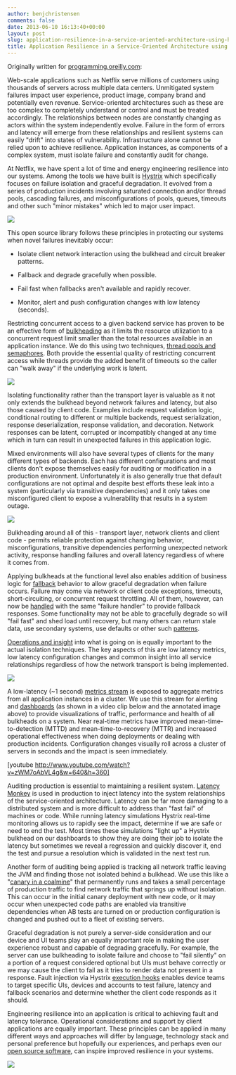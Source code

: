 ```yaml
---
author: benjchristensen
comments: false
date: 2013-06-10 16:13:40+00:00
layout: post
slug: application-resilience-in-a-service-oriented-architecture-using-hystrix
title: Application Resilience in a Service-Oriented Architecture using Hystrix
---
```


Originally written for [programming.oreilly.com](http://programming.oreilly.com/2013/06/application-resilience-in-a-service-oriented-architecture.html):







Web-scale applications such as Netflix serve millions of customers using thousands of servers across multiple data centers. Unmitigated system failures impact user experience, product image, company brand and potentially even revenue. Service-oriented architectures such as these are too complex to completely understand or control and must be treated accordingly. The relationships between nodes are constantly changing as actors within the system independently evolve. Failure in the form of errors and latency will emerge from these relationships and resilient systems can easily "drift" into states of vulnerability. Infrastructure alone cannot be relied upon to achieve resilience. Application instances, as components of a complex system, must isolate failure and constantly audit for change.







At Netflix, we have spent a lot of time and energy engineering resilience into our systems. Among the tools we have built is [Hystrix](https://github.com/Netflix/Hystrix/wiki) which specifically focuses on failure isolation and graceful degradation. It evolved from a series of production incidents involving saturated connection and/or thread pools, cascading failures, and misconfigurations of pools, queues, timeouts and other such "minor mistakes" which led to major user impact.




![](/images/blocked-requests-640.png)




This open source library follows these principles in protecting our systems when novel failures inevitably occur:








  * Isolate client network interaction using the bulkhead and circuit breaker patterns.


  * Fallback and degrade gracefully when possible.


  * Fail fast when fallbacks aren't available and rapidly recover.


  * Monitor, alert and push configuration changes with low latency (seconds).






Restricting concurrent access to a given backend service has proven to be an effective form of [bulkheading](http://www.infoq.com/interviews/Building-Resilient-Systems-Michael-Nygard) as it limits the resource utilization to a concurrent request limit smaller than the total resources available in an application instance. We do this using two techniques, [thread pools and semaphores](https://github.com/Netflix/Hystrix/wiki/How-it-Works#wiki-Isolation). Both provide the essential quality of restricting concurrent access while threads provide the added benefit of timeouts so the caller can "walk away" if the underlying work is latent.





![](/images/failing-dependency-640.png)




Isolating functionality rather than the transport layer is valuable as it not only extends the bulkhead beyond network failures and latency, but also those caused by client code. Examples include request validation logic, conditional routing to different or multiple backends, request serialization, response deserialization, response validation, and decoration. Network responses can be latent, corrupted or incompatibly changed at any time which in turn can result in unexpected failures in this application logic.







Mixed environments will also have several types of clients for the many different types of backends. Each has different configurations and most clients don't expose themselves easily for auditing or modification in a production environment. Unfortunately it is also generally true that default configurations are not optimal and despite best efforts these leak into a system (particularly via transitive dependencies) and it only takes one misconfigured client to expose a vulnerability that results in a system outage.




![](/images/failing-dependency-box-640.png)




Bulkheading around all of this - transport layer, network clients and client code - permits reliable protection against changing behavior, misconfigurations, transitive dependencies performing unexpected network activity, response handling failures and overall latency regardless of where it comes from.







Applying bulkheads at the functional level also enables addition of business logic for [fallback](https://github.com/Netflix/Hystrix/wiki/How-To-Use#wiki-Fallback) behavior to allow graceful degradation when failure occurs. Failure may come via network or client code exceptions, timeouts, short-circuiting, or concurrent request throttling.  All of them, however, can now be [handled](https://github.com/Netflix/Hystrix/wiki/How-it-Works#wiki-Flow) with the same "failure handler" to provide fallback responses. Some functionality may not be able to gracefully degrade so will "fail fast" and shed load until recovery, but many others can return stale data, use secondary systems, use defaults or other such [patterns](https://github.com/Netflix/Hystrix/wiki/How-To-Use#wiki-Common-Patterns).







[Operations and insight](https://github.com/Netflix/Hystrix/wiki/Operations) into what is going on is equally important to the actual isolation techniques. The key aspects of this are low latency metrics, low latency configuration changes and common insight into all service relationships regardless of how the network transport is being implemented.




![](/images/dashboard-annoted-circuit-640.png)




A low-latency (~1 second) [metrics stream](https://github.com/Netflix/Turbine) is exposed to aggregate metrics from all application instances in a cluster. We use this stream for alerting and [dashboards](https://github.com/Netflix/Hystrix/wiki/Dashboard) (as shown in a video clip below and the annotated image above) to provide visualizations of traffic, performance and health of all bulkheads on a system. Near real-time metrics have improved mean-time-to-detection (MTTD) and mean-time-to-recovery (MTTR) and increased operational effectiveness when doing deployments or dealing with production incidents. Configuration changes visually roll across a cluster of servers in seconds and the impact is seen immediately.




[youtube http://www.youtube.com/watch?v=zWM7oAbVL4g&w=640&h=360]




Auditing production is essential to maintaining a resilient system. [Latency Monkey](http://techblog.netflix.com/2011/07/netflix-simian-army.html) is used in production to inject latency into the system relationships of the service-oriented architecture. Latency can be far more damaging to a distributed system and is more difficult to address than "fast fail" of machines or code. While running latency simulations Hystrix real-time monitoring allows us to rapidly see the impact, determine if we are safe or need to end the test. Most times these simulations "light up" a Hystrix bulkhead on our dashboards to show they are doing their job to isolate the latency but sometimes we reveal a regression and quickly discover it, end the test and pursue a resolution which is validated in the next test run.







Another form of auditing being applied is tracking all network traffic leaving the JVM and finding those not isolated behind a bulkhead. We use this like a "[canary in a coalmine](https://github.com/Netflix/Hystrix/tree/master/hystrix-contrib/hystrix-network-auditor-agent)" that permanently runs and takes a small percentage of production traffic to find network traffic that springs up without isolation. This can occur in the initial canary deployment with new code, or it may occur when unexpected code paths are enabled via transitive dependencies when AB tests are turned on or production configuration is changed and pushed out to a fleet of existing servers.







Graceful degradation is not purely a server-side consideration and our device and UI teams play an equally important role in making the user experience robust and capable of degrading gracefully. For example, the server can use bulkheading to isolate failure and choose to "fail silently" on a portion of a request considered optional but UIs must behave correctly or we may cause the client to fail as it tries to render data not present in a response. Fault injection via Hystrix [execution hooks](http://netflix.github.io/Hystrix/javadoc/com/netflix/hystrix/strategy/executionhook/HystrixCommandExecutionHook.html) enables device teams to target specific UIs, devices and accounts to test failure, latency and fallback scenarios and determine whether the client code responds as it should. 







Engineering resilience into an application is critical to achieving fault and latency tolerance. Operational considerations and support by client applications are equally important. These principles can be applied in many different ways and approaches will differ by language, technology stack and personal preference but hopefully our experiences, and perhaps even our [open source software](http://netflix.github.io), can inspire improved resilience in your systems.




![](/images/hystrix-logo-tagline-640.png)


